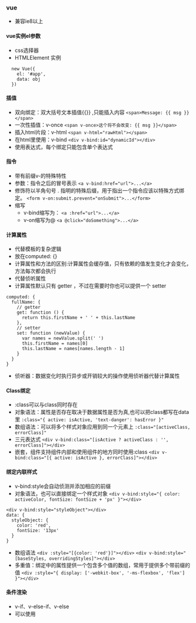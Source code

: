 
### vue
* 兼容ie8以上

#### vue实例el参数
* css选择器
* HTMLElement 实例
``` 
  new Vue({
    el: '#app',
    data: obj
  }) 
```
#### 插值
* 双向绑定：双大括号文本插值{{}} ,只能插入内容
`<span>Message: {{ msg }}</span>`
* 一次性插值：v-once
`<span v-once>这个将不会改变: {{ msg }}</span>`
* 插入html片段：v-html
`<span v-html="rawHtml"></span>`
* 在html里使用：v-bind
`<div v-bind:id="dynamicId"></div>`
* 使用表达式，每个绑定只能包含单个表达式
#### 指令
* 带有前缀v-的特殊特性
* 参数：指令之后的冒号表示
`<a v-bind:href="url">...</a>`
* 修饰符以半角句号 . 指明的特殊后缀，用于指出一个指令应该以特殊方式绑定。
`<form v-on:submit.prevent="onSubmit">...</form>`
* 缩写
    * v-bind缩写为：
     `<a :href="url">...</a>`
    * v-on缩写为@
    `<a @click="doSomething">...</a>`

#### 计算属性
* 代替模板的复杂逻辑
* 放在computed: {}
* 计算属性和方法的区别:计算属性会缓存值，只有依赖的值发生变化才会变化，方法每次都会执行
* 代替侦听属性
* 计算属性默认只有 getter ，不过在需要时你也可以提供一个 setter 
```
computed: {
  fullName: {
    // getter
    get: function () {
      return this.firstName + ' ' + this.lastName
    },
    // setter
    set: function (newValue) {
      var names = newValue.split(' ')
      this.firstName = names[0]
      this.lastName = names[names.length - 1]
    }
  }
}
```
* 侦听器：数据变化时执行异步或开销较大的操作使用侦听器代替计算属性

#### Class绑定
* :class可以与class同时存在
* 对象语法：属性是否存在取决于数据属性是否为真,也可以把class都写在data里
` :class="{ active: isActive, 'text-danger': hasError }" `
* 数组语法：可以将多个样式对象应用到同一个元素上
` :class="[activeClass, errorClass]" `
* 三元表达式
`<div v-bind:class="[isActive ? activeClass : '', errorClass]"></div>`
* 嵌套，组件支持组件内部和使用组件的地方同时使用:class
`<div v-bind:class="[{ active: isActive }, errorClass]"></div>`
#### 绑定内联样式
* v-bind:style会自动侦测并添加相应的前缀
* 对象语法，也可以直接绑定一个样式对象
`<div v-bind:style="{ color: activeColor, fontSize: fontSize + 'px' }"></div>`
```
<div v-bind:style="styleObject"></div>
data: {
  styleObject: {
    color: 'red',
    fontSize: '13px'
  }
}
```
* 数组语法
`<div :style="[{color: 'red'}]"></div>`
`<div v-bind:style="[baseStyles, overridingStyles]"></div>`
* 多重值：绑定中的属性提供一个包含多个值的数组，常用于提供多个带前缀的值
`<div :style="{ display: ['-webkit-box', '-ms-flexbox', 'flex'] }"></div>`
#### 条件渲染
* v-if、v-else-if、v-else
* 可以使用<template>包裹，template并不会渲染
* v-else 元素必须紧跟在带 v-if 或者 v-else-if 的元素的后面，否则它将不会被识别。
* v-else-if 也必须紧跟在带 v-if 或者 v-else-if 的元素之后
* 用 key 管理可复用的元素
```
<template v-if="loginType === 'username'">
  <label>Username</label>
  <input placeholder="Enter your username" key="username-input">
</template>
<template v-else>
  <label>Email</label>
  <input placeholder="Enter your email address" key="email-input">
</template>
```
* v-show：v-show渲染的元素会一直存在dom中，不支持template和v-else
* 当 v-if 与 v-for 一起使用时，v-for 具有比 v-if 更高的优先级

#### 列表渲染
* v-for 指令使用 item in items 语法，items 是源数据数组并且 item 是数组元素迭代的别名。
    * 第二个参数为当前项的索引
```
<ul id="example-1">
  <li v-for="item in items">
    {{ item.message }}
  </li>
</ul>
var example1 = new Vue({
  el: '#example-1',
  data: {
    items: [
      { message: 'Foo' },
      { message: 'Bar' }
    ]
  }
})
```
`(item, index) in items`
* of可以代替in，也可以使用<template>，组件使用v-for必须有key
* 迭代对象的属性
    * 第二个的参数为键名
    * 第三个参数为索引
    
`v-for="(value, key, index) in object"`
```
<ul id="v-for-object" class="demo">
  <li v-for="value in object">
    {{ value }}
  </li>
</ul>
new Vue({
  el: '#v-for-object',
  data: {
    object: {
      firstName: 'John',
      lastName: 'Doe',
      age: 30
    }
  }
})
```
* key,需要用v-bind绑定
`<div v-for="item in items" :key="item.id"><!-- 内容 --></div>`
* 数组更新检测，用数组索引修改、修改数组长度不会触发vue的检测
* 对象更改检测
    * Vue 不能检测对象属性的添加或删除
* 显示过滤
    * 计算属性
    * 方法
```
<li v-for="n in even(numbers)">{{ n }}</li>
data: {
  numbers: [ 1, 2, 3, 4, 5 ]
},
methods: {
  even: function (numbers) {
    return numbers.filter(function (number) {
      return number % 2 === 0
    })
  }
}
```
* 一段取值
```
<div>
  <span v-for="n in 10">{{ n }} </span>
</div>
结果
1 2 3 4 5 6 7 8 9 10
```
#### 事件处理
* v-on指令监听DOM事件，可以直接在写在v-on后面
`v-on:click="counter += 1"`
* 接收一个需要调用的方法名称，event参数为原生DOM事件
```
<button v-on:click="say">Say hi</button>
methods: {
    say: function (event) {
      alert(event)
    }
  }
```
* 带参数，用特殊变量 $event将原生DOM传入
```
<button v-on:click="say('hi', $event)">Say hi</button>
methods: {
    say: function (mesage,event) {
      
    }
  }
```
* 事件修饰符在事件后面加点v-on:click.stop
    * .stop：阻止单击事件继续传播
    * .prevent：提交事件不再重载页面
    * .capture： 添加事件监听器时使用事件捕获模式
    * .self：只当在 event.target 是当前元素自身时触发处理函数
    * .once：事件将只会触发一次
    * .passive：滚动事件的默认行为 (即滚动行为) 将会立即触发，而不会等待 `onScroll` 完成
* 按键修饰符，v-on 在监听键盘事件时添加按键修饰符，
`<input v-on:keyup.enter="submit">`
#### 表单输入绑定
* v-model在表弟那元素绑定
* v-model 会忽略所有表单元素的 value、checked、selected 特性的初始值，在data里设置初值
* 单个复选框值为布尔值，多个为数组
* 单选为选中的value值
* 选择框为选中的option里的值
* 多选选择框为数组
* 复选框，true-value可以绑定为true值
```
<input
  type="checkbox"
  v-model="toggle"
  true-value="yes"
  false-value="no"
>
// 当选中时
vm.toggle === 'yes'
// 当没有选中时
vm.toggle === 'no'
```
* 单选按钮
```
<input type="radio" v-model="pick" v-bind:value="a">
// 当选中时
vm.pick === vm.a
```
* 选项框的选项
```
<select v-model="selected">
    <!-- 内联对象字面量 -->
  <option v-bind:value="{ number: 123 }">123</option>
</select>
// 当选中时
typeof vm.selected // => 'object'
vm.selected.number // => 123
```
* 修饰符
    * lazy 修饰符，从而转变为使用 change 事件进行同步
    * .number自动将用户的输入值转为数值类型
    * .trim自动过滤用户输入的首尾空白字符
    
```
<!-- 在“change”时而非“input”时更新 -->
<input v-model.lazy="msg" >
```


    
    
 
         
          